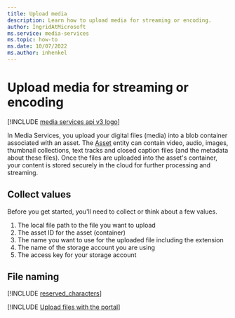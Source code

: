 ```yaml
---
title: Upload media
description: Learn how to upload media for streaming or encoding.
author: IngridAtMicrosoft
ms.service: media-services
ms.topic: how-to
ms.date: 10/07/2022
ms.author: inhenkel
---
```


# Upload media for streaming or encoding

[!INCLUDE [media services api v3 logo](./includes/v3-hr.md)]

In Media Services, you upload your digital files (media) into a blob container associated with an asset. The [Asset](/rest/api/media/operations/asset) entity can contain video, audio, images, thumbnail collections, text tracks and closed caption files (and the metadata about these files). Once the files are uploaded into the asset's container, your content is stored securely in the cloud for further processing  and streaming.

## Collect values

Before you get started, you'll need to collect or think about a few values.

1. The local file path to the file you want to upload
1. The asset ID for the asset (container)
1. The name you want to use for the uploaded file including the extension
1. The name of the storage account you are using
1. The access key for your storage account

## File naming

[!INCLUDE [reserved_characters](./includes/reserved_characters.md)]

[!INCLUDE [Upload files with the portal](./includes/task-upload-file-to-asset-portal.md)]
